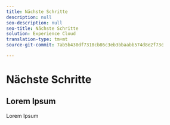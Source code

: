 ```yaml
---
title: Nächste Schritte
description: null
seo-description: null
seo-title: Nächste Schritte
solution: Experience Cloud
translation-type: tm+mt
source-git-commit: 7ab5b430df7318cb86c3eb3bbaabb574d8e2f73c

---
```



# Nächste Schritte

## Lorem Ipsum

Lorem Ipsum